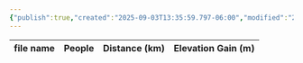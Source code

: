 ```yaml
---
{"publish":true,"created":"2025-09-03T13:35:59.797-06:00","modified":"2025-09-03T14:41:52.618-06:00","published":"2025-09-03T14:41:52.618-06:00","tags":["route"],"cssclasses":"","elevation":null,"region":"Assiniboine","location":"50.9306871, -115.6578675","DWYT":"Premiere","Kane":null,"completed":true}
---
```



| file name | People | Distance (km) | Elevation Gain (m) |
| --------- | ------ | ------------- | ------------------ |